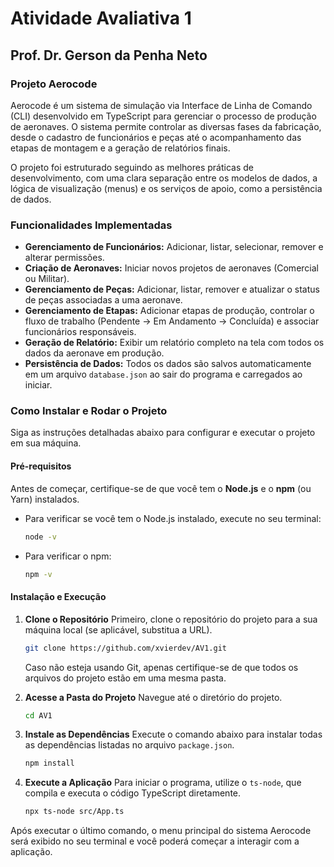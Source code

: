 # Atividade Avaliativa 1
## Prof. Dr. Gerson da Penha Neto

### Projeto Aerocode

Aerocode é um sistema de simulação via Interface de Linha de Comando (CLI) desenvolvido em TypeScript para gerenciar o processo de produção de aeronaves. O sistema permite controlar as diversas fases da fabricação, desde o cadastro de funcionários e peças até o acompanhamento das etapas de montagem e a geração de relatórios finais.

O projeto foi estruturado seguindo as melhores práticas de desenvolvimento, com uma clara separação entre os modelos de dados, a lógica de visualização (menus) e os serviços de apoio, como a persistência de dados.

### Funcionalidades Implementadas

*   **Gerenciamento de Funcionários:** Adicionar, listar, selecionar, remover e alterar permissões.
*   **Criação de Aeronaves:** Iniciar novos projetos de aeronaves (Comercial ou Militar).
*   **Gerenciamento de Peças:** Adicionar, listar, remover e atualizar o status de peças associadas a uma aeronave.
*   **Gerenciamento de Etapas:** Adicionar etapas de produção, controlar o fluxo de trabalho (Pendente -> Em Andamento -> Concluída) e associar funcionários responsáveis.
*   **Geração de Relatório:** Exibir um relatório completo na tela com todos os dados da aeronave em produção.
*   **Persistência de Dados:** Todos os dados são salvos automaticamente em um arquivo `database.json` ao sair do programa e carregados ao iniciar.

### Como Instalar e Rodar o Projeto

Siga as instruções detalhadas abaixo para configurar e executar o projeto em sua máquina.

#### **Pré-requisitos**

Antes de começar, certifique-se de que você tem o **Node.js** e o **npm** (ou Yarn) instalados.

- Para verificar se você tem o Node.js instalado, execute no seu terminal:
  ```bash
  node -v
  ```
- Para verificar o npm:
  ```bash
  npm -v
  ```

#### **Instalação e Execução**

1.  **Clone o Repositório**
    Primeiro, clone o repositório do projeto para a sua máquina local (se aplicável, substitua a URL).
    ```bash
    git clone https://github.com/xvierdev/AV1.git
    ```
    Caso não esteja usando Git, apenas certifique-se de que todos os arquivos do projeto estão em uma mesma pasta.

2.  **Acesse a Pasta do Projeto**
    Navegue até o diretório do projeto.
    ```bash
    cd AV1
    ```

3.  **Instale as Dependências**
    Execute o comando abaixo para instalar todas as dependências listadas no arquivo `package.json`.
    ```bash
    npm install
    ```

4.  **Execute a Aplicação**
    Para iniciar o programa, utilize o `ts-node`, que compila e executa o código TypeScript diretamente.
    ```bash
    npx ts-node src/App.ts
    ```

Após executar o último comando, o menu principal do sistema Aerocode será exibido no seu terminal e você poderá começar a interagir com a aplicação.